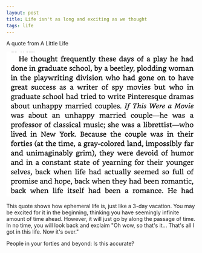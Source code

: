 ```yaml
---
layout: post
title: Life isn't as long and exciting as we thought
tags: life
---
```


A quote from A Little Life

![alt text](</assets/Screenshot 2024-07-07 at 07.46.09.png>)

This quote shows how ephemeral life is, just like a 3-day vacation. You may be excited for it in the beginning, thinking you have seemingly infinite amount of time ahead. However, it will just go by along the passage of time. In no time, you will look back and exclaim "Oh wow, so that's it... That's all I got in this life. Now it's over."

People in your forties and beyond: Is this accurate?
